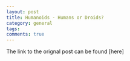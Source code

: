 ```yaml
---
layout: post
title: Humanoids - Humans or Droids?
category: general
tags: 
comments: true
---
```


The link to the orignal post can be found [here]
